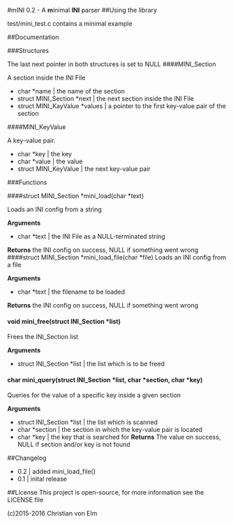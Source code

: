#mINI 0.2 - A **m**inimal **INI** parser
##Using the library

test/mini\_test.c contains a minimal example

##Documentation

###Structures

The last next pointer in both structures is set to NULL
####MINI\_Section

A section inside the INI File

- char \*name | the name of the section
- struct MINI\_Section \*next | the next section inside the INI File
- struct MINI\_KayValue \*values | a pointer to the first key-value pair of the section

####MINI\_KeyValue

A key-value pair.

- char \*key | the key
- char \*value | the value
- struct MINI\_KeyValue | the next key-value pair

###Functions

####struct MINI\_Section \*mini\_load(char \*text)

Loads an INI config from a string

**Arguments**
- char \*text | the INI File as a NULL-terminated string

**Returns**
the INI config on success, NULL if something went wrong
####struct MINI\_Section \*mini\_load\_file(char \*file)
Loads an INI config from a file

**Arguments**
- char \*text | the filename to be loaded

**Returns**
the INI config on success, NULL if something went wrong

#### void mini\_free(struct INI\_Section \*list)
Frees the INI\_Section list

**Arguments**
- struct INI\_Section \*list | the list which is to be freed

#### char mini\_query(struct INI\_Section \*list, char \*section, char \*key)
Queries for the value of a specific key inside a given section

**Arguments**
- struct INI\_Section \*list | the list which is scanned
- char \*section | the section in which the key-value pair is located
- char \*key | the key that is searched for
**Returns**
The value on success, NULL if section and/or key is not found

##Changelog
- 0.2 | added mini\_load\_file()
- 0.1 | inital release

##License
This project is open-source, for more information see the LICENSE
file

(c)2015-2016 Christian von Elm
